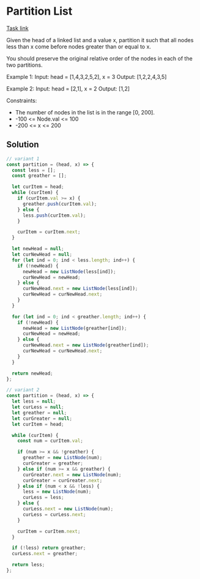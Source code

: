 # Partition List

[Task link](https://leetcode.com/problems/partition-list/description/)

Given the head of a linked list and a value x, partition it such that all nodes less than x come before nodes greater than or equal to x.

You should preserve the original relative order of the nodes in each of the two partitions.

Example 1:
Input: head = [1,4,3,2,5,2], x = 3
Output: [1,2,2,4,3,5]

Example 2:
Input: head = [2,1], x = 2
Output: [1,2]

Constraints:

- The number of nodes in the list is in the range [0, 200].
- -100 <= Node.val <= 100
- -200 <= x <= 200

## Solution

```javascript
// variant 1
const partition = (head, x) => {
  const less = [];
  const greather = [];

  let curItem = head;
  while (curItem) {
    if (curItem.val >= x) {
      greather.push(curItem.val);
    } else {
      less.push(curItem.val);
    }

    curItem = curItem.next;
  }

  let newHead = null;
  let curNewHead = null;
  for (let ind = 0; ind < less.length; ind++) {
    if (!newHead) {
      newHead = new ListNode(less[ind]);
      curNewHead = newHead;
    } else {
      curNewHead.next = new ListNode(less[ind]);
      curNewHead = curNewHead.next;
    }
  }

  for (let ind = 0; ind < greather.length; ind++) {
    if (!newHead) {
      newHead = new ListNode(greather[ind]);
      curNewHead = newHead;
    } else {
      curNewHead.next = new ListNode(greather[ind]);
      curNewHead = curNewHead.next;
    }
  }

  return newHead;
};

// variant 2
const partition = (head, x) => {
  let less = null;
  let curLess = null;
  let greather = null;
  let curGreater = null;
  let curItem = head;

  while (curItem) {
    const num = curItem.val;

    if (num >= x && !greather) {
      greather = new ListNode(num);
      curGreater = greather;
    } else if (num >= x && greather) {
      curGreater.next = new ListNode(num);
      curGreater = curGreater.next;
    } else if (num < x && !less) {
      less = new ListNode(num);
      curLess = less;
    } else {
      curLess.next = new ListNode(num);
      curLess = curLess.next;
    }

    curItem = curItem.next;
  }

  if (!less) return greather;
  curLess.next = greather;

  return less;
};
```
